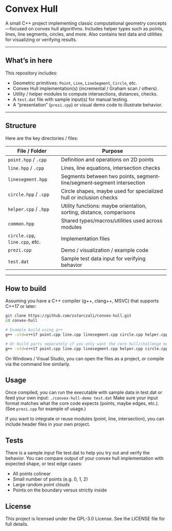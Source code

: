 # Convex Hull

A small C++ project implementing classic computational geometry concepts—focused on convex hull algorithms. Includes helper types such as points, lines, line segments, circles, and more. Also contains test data and utilities for visualizing or verifying results.

---


## What’s in here

This repository includes:

- Geometric primitives: `Point`, `Line`, `LineSegment`, `Circle`, etc.  
- Convex Hull implementation(s) (incremental / Graham scan / others).  
- Utility / helper modules to compute intersections, distances, checks.  
- A `test.dat` file with sample input(s) for manual testing.  
- A “presentation” (`prezi.cpp`) or visual demo code to illustrate behavior.

---

## Structure

Here are the key directories / files:

| File / Folder | Purpose |
|---------------|---------|
| `point.hpp` / `.cpp` | Definition and operations on 2D points |
| `line.hpp` / `.cpp` | Lines, line equations, intersection checks |
| `linesegment.hpp` | Segments between two points, segment‐line/segment‐segment intersection |
| `circle.hpp` / `.cpp` | Circle shapes, maybe used for specialized hull or inclusion checks |
| `helper.cpp` / `.hpp` | Utility functions: maybe orientation, sorting, distance, comparisons |
| `common.hpp` | Shared types/macros/utilities used across modules |
| `circle.cpp`, `line.cpp`, etc. | Implementation files |
| `prezi.cpp` | Demo / visualization / example code |
| `test.dat` | Sample test data input for verifying behavior |

---

## How to build

Assuming you have a C++ compiler (g++, clang++, MSVC) that supports C++17 or later:

```bash
git clone https://github.com/zstarczali/convex-hull.git
cd convex-hull

# Example build using g++
g++ -std=c++17 point.cpp line.cpp linesegment.cpp circle.cpp helper.cpp prezi.cpp -o convex-hull-demo

# Or build parts separately if you only want the core hull/challenge modules:
g++ -std=c++17 point.cpp line.cpp linesegment.cpp helper.cpp circle.cpp -o hullcore
```

On Windows / Visual Studio, you can open the files as a project, or compile via the command line similarly.

## Usage
Once compiled, you can run the executable with sample data in test.dat or feed your own input:
`./convex-hull-demo test.dat`
Make sure your input format matches what the core code expects (points, maybe edges, etc.). (See `prezi.cpp` for example of usage.)

If you want to integrate or reuse modules (point, line, intersection), you can include header files in your own project.

## Tests
There is a sample input file test.dat to help you try out and verify the behavior. You can compare output of your convex hull implementation with expected shape, or test edge cases:

  - All points colinear
  - Small number of points (e.g. 0, 1, 2)
  - Large random point clouds
  - Points on the boundary versus strictly inside

## License
This project is licensed under the GPL-3.0 License. See the LICENSE file for full details.
